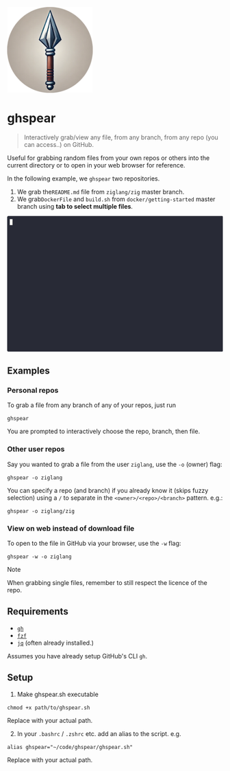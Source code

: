 
<img src="assets/spear.png" width="200">

# ghspear

> Interactively grab/view any file, from any branch, from any repo (you can access..)
> on GitHub.

Useful for grabbing random files from your own repos or others into the current 
directory or to open in your web browser for reference. 

In the following example, we `ghspear` two repositories. 

1. We grab the`README.md` file from `ziglang/zig` master branch.
2. We grab`DockerFile` and `build.sh` from `docker/getting-started` master branch
using **tab to select multiple files**.

<img src="assets/demo.gif">

## Examples

### Personal repos

To grab a file from any branch of any of your repos, just run

```terminal
ghspear
```
You are prompted to interactively choose the repo, branch, then file. 

### Other user repos 

Say you wanted to grab a file from the user `ziglang`, use the `-o` (owner) flag:

```terminal
ghspear -o ziglang
```

You can specify a repo (and branch) if you already know it (skips fuzzy selection) using
a `/` to separate in the `<owner>/<repo>/<branch>` pattern. e.g.:

```terminal
ghspear -o ziglang/zig
```

### View on web instead of download file
To open to the file in GitHub via your browser, use the `-w` flag:

```terminal
ghspear -w -o ziglang
```

> [!NOTE]
> When grabbing single files, remember to still respect the licence of the repo.

## Requirements
- [`gh`](https://cli.github.com/)
- [`fzf`](https://github.com/junegunn/fzf)
- [`jq`](https://jqlang.github.io/jq/) (often already installed.)

Assumes you have already setup GitHub's CLI `gh`.

## Setup

1. Make ghspear.sh executable

```terminal
chmod +x path/to/ghspear.sh
```
Replace with your actual path.

2. In your `.bashrc` / `.zshrc` etc. add an alias to the script. 
e.g.

```shell
alias ghspear="~/code/ghspear/ghspear.sh"
```
Replace with your actual path.

